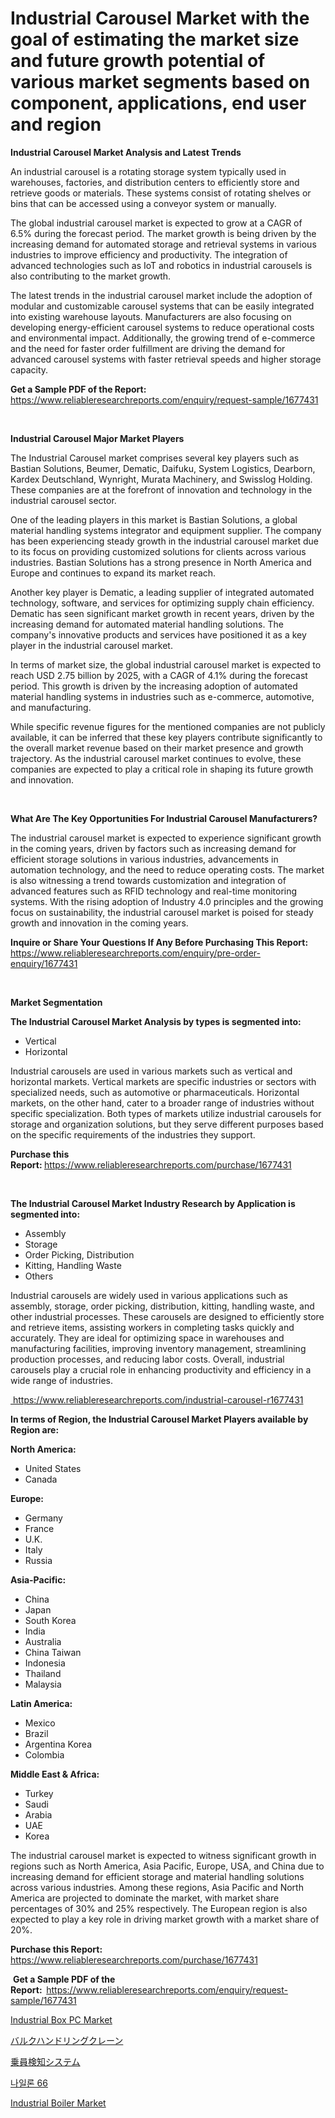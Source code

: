 <p><h1>Industrial Carousel Market with the goal of estimating the market size and future growth potential of various market segments based on component, applications, end user and region</h1></p><p><strong>Industrial Carousel Market Analysis and Latest Trends</strong></p>
<p><p>An industrial carousel is a rotating storage system typically used in warehouses, factories, and distribution centers to efficiently store and retrieve goods or materials. These systems consist of rotating shelves or bins that can be accessed using a conveyor system or manually.</p><p>The global industrial carousel market is expected to grow at a CAGR of 6.5% during the forecast period. The market growth is being driven by the increasing demand for automated storage and retrieval systems in various industries to improve efficiency and productivity. The integration of advanced technologies such as IoT and robotics in industrial carousels is also contributing to the market growth.</p><p>The latest trends in the industrial carousel market include the adoption of modular and customizable carousel systems that can be easily integrated into existing warehouse layouts. Manufacturers are also focusing on developing energy-efficient carousel systems to reduce operational costs and environmental impact. Additionally, the growing trend of e-commerce and the need for faster order fulfillment are driving the demand for advanced carousel systems with faster retrieval speeds and higher storage capacity.</p></p>
<p><strong>Get a Sample PDF of the Report:&nbsp;</strong> <a href="https://www.reliableresearchreports.com/enquiry/request-sample/1677431">https://www.reliableresearchreports.com/enquiry/request-sample/1677431</a></p>
<p>&nbsp;</p>
<p><strong>Industrial Carousel Major Market Players</strong></p>
<p><p>The Industrial Carousel market comprises several key players such as Bastian Solutions, Beumer, Dematic, Daifuku, System Logistics, Dearborn, Kardex Deutschland, Wynright, Murata Machinery, and Swisslog Holding. These companies are at the forefront of innovation and technology in the industrial carousel sector.</p><p>One of the leading players in this market is Bastian Solutions, a global material handling systems integrator and equipment supplier. The company has been experiencing steady growth in the industrial carousel market due to its focus on providing customized solutions for clients across various industries. Bastian Solutions has a strong presence in North America and Europe and continues to expand its market reach.</p><p>Another key player is Dematic, a leading supplier of integrated automated technology, software, and services for optimizing supply chain efficiency. Dematic has seen significant market growth in recent years, driven by the increasing demand for automated material handling solutions. The company's innovative products and services have positioned it as a key player in the industrial carousel market.</p><p>In terms of market size, the global industrial carousel market is expected to reach USD 2.75 billion by 2025, with a CAGR of 4.1% during the forecast period. This growth is driven by the increasing adoption of automated material handling systems in industries such as e-commerce, automotive, and manufacturing.</p><p>While specific revenue figures for the mentioned companies are not publicly available, it can be inferred that these key players contribute significantly to the overall market revenue based on their market presence and growth trajectory. As the industrial carousel market continues to evolve, these companies are expected to play a critical role in shaping its future growth and innovation.</p></p>
<p>&nbsp;</p>
<p><strong>What Are The Key Opportunities For Industrial Carousel Manufacturers?</strong></p>
<p><p>The industrial carousel market is expected to experience significant growth in the coming years, driven by factors such as increasing demand for efficient storage solutions in various industries, advancements in automation technology, and the need to reduce operating costs. The market is also witnessing a trend towards customization and integration of advanced features such as RFID technology and real-time monitoring systems. With the rising adoption of Industry 4.0 principles and the growing focus on sustainability, the industrial carousel market is poised for steady growth and innovation in the coming years.</p></p>
<p><strong>Inquire or Share Your Questions If Any Before Purchasing This Report:</strong> <a href="https://www.reliableresearchreports.com/enquiry/pre-order-enquiry/1677431">https://www.reliableresearchreports.com/enquiry/pre-order-enquiry/1677431</a></p>
<p>&nbsp;</p>
<p><strong>Market Segmentation</strong></p>
<p><strong>The Industrial Carousel Market Analysis by types is segmented into:</strong></p>
<p><ul><li>Vertical</li><li>Horizontal</li></ul></p>
<p><p>Industrial carousels are used in various markets such as vertical and horizontal markets. Vertical markets are specific industries or sectors with specialized needs, such as automotive or pharmaceuticals. Horizontal markets, on the other hand, cater to a broader range of industries without specific specialization. Both types of markets utilize industrial carousels for storage and organization solutions, but they serve different purposes based on the specific requirements of the industries they support.</p></p>
<p><strong>Purchase this Report:&nbsp;</strong><a href="https://www.reliableresearchreports.com/purchase/1677431">https://www.reliableresearchreports.com/purchase/1677431</a></p>
<p>&nbsp;</p>
<p><strong>The Industrial Carousel Market Industry Research by Application is segmented into:</strong></p>
<p><ul><li>Assembly</li><li>Storage</li><li>Order Picking, Distribution</li><li>Kitting, Handling Waste</li><li>Others</li></ul></p>
<p><p>Industrial carousels are widely used in various applications such as assembly, storage, order picking, distribution, kitting, handling waste, and other industrial processes. These carousels are designed to efficiently store and retrieve items, assisting workers in completing tasks quickly and accurately. They are ideal for optimizing space in warehouses and manufacturing facilities, improving inventory management, streamlining production processes, and reducing labor costs. Overall, industrial carousels play a crucial role in enhancing productivity and efficiency in a wide range of industries.</p></p>
<p><a href="https://www.reliableresearchreports.com/industrial-carousel-r1677431">&nbsp;https://www.reliableresearchreports.com/industrial-carousel-r1677431</a></p>
<p><strong>In terms of Region, the Industrial Carousel Market Players available by Region are:</strong></p>
<p>
    <p> <strong> North America: </strong>
        <ul>
            <li>United States</li>
            <li>Canada</li>
        </ul>
        </p> 
    <p> <strong> Europe: </strong>
        <ul>
            <li>Germany</li>
            <li>France</li>
            <li>U.K.</li>
            <li>Italy</li>
            <li>Russia</li>
        </ul>
        </p> 
    <p> <strong> Asia-Pacific: </strong>
        <ul>
            <li>China</li>
            <li>Japan</li>
            <li>South Korea</li>
            <li>India</li>
            <li>Australia</li>
            <li>China Taiwan</li>
            <li>Indonesia</li>
            <li>Thailand</li>
            <li>Malaysia</li>
        </ul>
        </p> 
    <p> <strong> Latin America: </strong>
        <ul>
            <li>Mexico</li>
            <li>Brazil</li>
            <li>Argentina Korea</li>
            <li>Colombia</li>
        </ul>
        </p> 
    <p> <strong> Middle East & Africa: </strong>
        <ul>
            <li>Turkey</li>
            <li>Saudi</li>
            <li>Arabia</li>
            <li>UAE</li>
            <li>Korea</li>
        </ul>
    </p>
    </p>
<p><p>The industrial carousel market is expected to witness significant growth in regions such as North America, Asia Pacific, Europe, USA, and China due to increasing demand for efficient storage and material handling solutions across various industries. Among these regions, Asia Pacific and North America are projected to dominate the market, with market share percentages of 30% and 25% respectively. The European region is also expected to play a key role in driving market growth with a market share of 20%.</p></p>
<p><strong>Purchase this Report: </strong><a href="https://www.reliableresearchreports.com/purchase/1677431">https://www.reliableresearchreports.com/purchase/1677431</a></p>
<p>&nbsp;<strong>Get a Sample PDF of the Report:&nbsp;&nbsp;</strong><a href="https://www.reliableresearchreports.com/enquiry/request-sample/1677431">https://www.reliableresearchreports.com/enquiry/request-sample/1677431</a></p>
<p><strong></strong></p>
<p><p><a href="https://github.com/okotobwrhuteie/Market-Research-Report-List-2/blob/main/industrial-box-pc-market.md">Industrial Box PC Market</a></p><p><a href="https://medium.com/@raideochran7856/%E3%83%90%E3%83%AB%E3%82%AF%E3%83%8F%E3%83%B3%E3%83%89%E3%83%AA%E3%83%B3%E3%82%B0%E3%82%AF%E3%83%AC%E3%83%BC%E3%83%B3%E5%B8%82%E5%A0%B4%E3%81%AE%E3%83%A1%E3%83%88%E3%83%AA%E3%82%AF%E3%82%B9%E3%81%AE%E8%A7%A3%E8%AA%AD-%E5%B8%82%E5%A0%B4%E3%82%B7%E3%82%A7%E3%82%A2-%E3%83%88%E3%83%AC%E3%83%B3%E3%83%89-%E6%88%90%E9%95%B7%E3%83%91%E3%82%BF%E3%83%BC%E3%83%B3-1bbcd8697ef3">バルクハンドリングクレーン</a></p><p><a href="https://medium.com/@stantonhane1/%E5%8D%A0%E6%9C%89%E8%80%85%E3%82%BB%E3%83%B3%E3%82%B7%E3%83%B3%E3%82%B0%E3%82%B7%E3%82%B9%E3%83%86%E3%83%A0%E5%B8%82%E5%A0%B4%E3%81%AE%E5%B1%95%E6%9C%9B-%E6%A5%AD%E7%95%8C%E6%A6%82%E8%A6%81%E3%81%A8%E4%BA%88%E6%B8%AC-2024%E5%B9%B4%E3%81%8B%E3%82%892031%E5%B9%B4-f18b857c90ef">乗員検知システム</a></p><p><a href="https://medium.com/@eloisadavis47/%EB%82%98%EC%9D%BC%EB%A1%A0-66-%EC%8B%9C%EC%9E%A5-%EC%A0%84%EB%A7%9D-%EC%82%B0%EC%97%85-%EA%B0%9C%EC%9A%94-%EB%B0%8F-%EC%98%88%EC%B8%A1-2024%EB%85%84%EB%B6%80%ED%84%B0-2031%EB%85%84%EA%B9%8C%EC%A7%80-d517bf3318d4">나일론 66</a></p><p><a href="https://github.com/myacatherineblakecaczo9vcsw/Market-Research-Report-List-2/blob/main/industrial-boiler-market.md">Industrial Boiler Market</a></p></p>